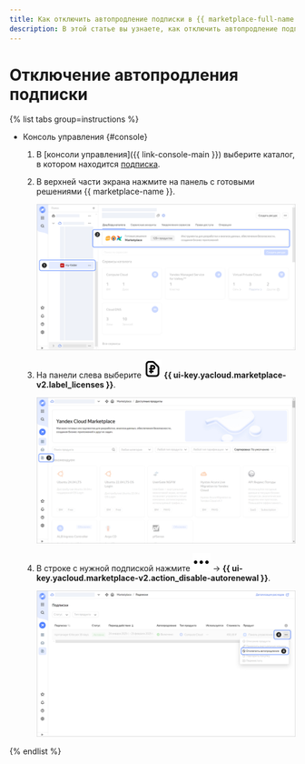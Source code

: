 ```yaml
---
title: Как отключить автопродление подписки в {{ marketplace-full-name }}
description: В этой статье вы узнаете, как отключить автопродление подписки в {{ marketplace-full-name }}.
---
```


# Отключение автопродления подписки

{% list tabs group=instructions %}

- Консоль управления {#console}

    1. В [консоли управления]({{ link-console-main }}) выберите каталог, в котором находится [подписка](../../concepts/users/subscription.md).
    1. В верхней части экрана нажмите на панель с готовыми решениями {{ marketplace-name }}.

       ![image](../../../_assets/marketplace/folder-select.png)

    1. На панели слева выберите ![image](../../../_assets/console-icons/file-ruble.svg) **{{ ui-key.yacloud.marketplace-v2.label_licenses }}**.

       ![image](../../../_assets/marketplace/subscriptions.png)

    1. В строке с нужной подпиской нажмите ![image](../../../_assets/console-icons/ellipsis.svg) → **{{ ui-key.yacloud.marketplace-v2.action_disable-autorenewal }}**.

       ![image](../../../_assets/marketplace/subscription-cancel.png)

{% endlist %}